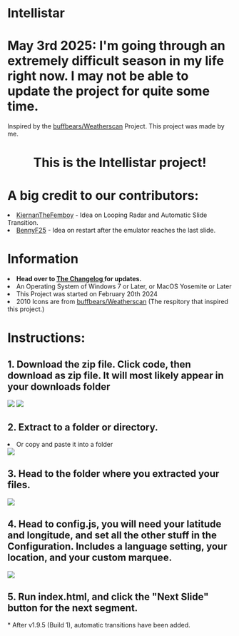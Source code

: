 # Intellistar
<h1>May 3rd 2025: I'm going through an extremely difficult season in my life right now. I may not be able to update the project for quite some time. </h1>
Inspired by the <a href="https://github.com/buffbears/Weatherscan">buffbears/Weatherscan</a> Project. This project was made by me.
 <h1 align="center">This is the Intellistar project!</h1>
 <h1>A big credit to our contributors:</h1>
<li> <a href="https://github.com/KiernanTheFemboy">KiernanTheFemboy</a> - Idea on Looping Radar and Automatic Slide Transition.</li>
<li> <a href="https://github.com/BennyF25">BennyF25</a> - Idea on restart after the emulator reaches the last slide. </li>
<h1>Information</h1>
 <li><b>Head over to <a href="https://github.com/JesseWx2011/Intellistar/blob/master/changelog.txt">The Changelog </a>for updates.</b></li>
<li>An Operating System of Windows 7 or Later, or MacOS Yosemite or Later</li>
<li>This Project was started on February 20th 2024</li>
<li>2010 Icons are from <a href="https://github.com/buffbears/Weatherscan">buffbears/Weatherscan</a> (The respitory that inspired this project.)</li>
<h1>Instructions:</h1>
<h2>1. Download the zip file. Click code, then download as zip file. It will most likely appear in your downloads folder</h2>
<img src="./setup/setup0.png">
 <img src="./setup/setup1.png">
 <h2>2. Extract to a folder or directory.</h2>
 <li>Or copy and paste it into a folder</li>
 <img src="./setup/setup2.png">
 <h2>3. Head to the folder where you extracted your files.</h2>
  <img src="./setup/setup3.png">
 <h2>4. Head to config.js, you will need your latitude and longitude, and set all the other stuff in the Configuration. Includes a language setting, your location, and your custom marquee.</h2>
 <img src="./setup/setup4.png">
 <h2>5. Run index.html, and click the "Next Slide" button for the next segment.</h2>
    <p>* After v1.9.5 (Build 1), automatic transitions have been added.</p>
